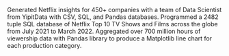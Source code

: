 Generated Netflix insights for 450+ companies with a team of  Data Scientist from YipitData with CSV, SQL, and Pandas databases.
Programmed a 2482 tuple SQL database of Netflix Top 10 TV Shows and Films across the globe from July 2021 to March 2022.
Aggregated over 700 million hours of viewership data with Pandas library to produce a Matplotlib line chart for each production category.
